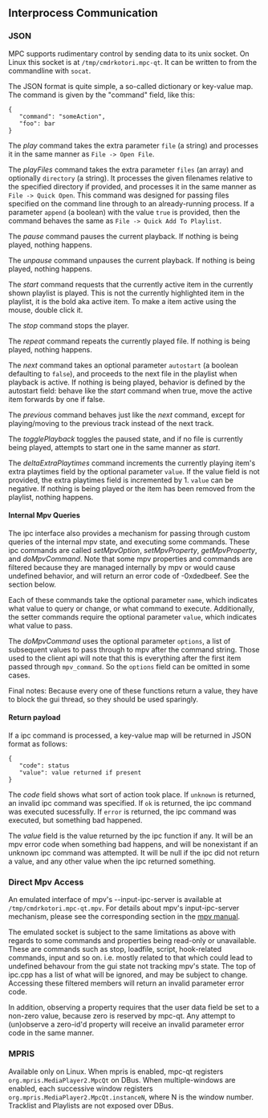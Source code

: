 ## Interprocess Communication

### JSON

MPC supports rudimentary control by sending data to its unix socket.  On Linux
this socket is at `/tmp/cmdrkotori.mpc-qt`.  It can be written to from the
commandline with `socat`.

The JSON format is quite simple, a so-called dictionary or key-value map.  The
command is given by the "command" field, like this:

```
{
   "command": "someAction",
   "foo": bar
}
```

The *play* command takes the extra parameter `file` (a string) and processes
it in the same manner as `File -> Open File`.

The *playFiles* command takes the extra parameter `files` (an array) and
optionally `directory` (a string).  It processes the given filenames relative
to the specified directory if provided, and processes it in the same manner as
`File -> Quick Open`.  This command was designed for passing files specified
on the command line through to an already-running process. If a parameter
`append` (a boolean) with the value `true` is provided, then the command
behaves the same as `File -> Quick Add To Playlist`.

The *pause* command pauses the current playback.  If nothing is being played,
nothing happens.

The *unpause* command unpauses the current playback.  If nothing is being
played, nothing happens.

The *start* command requests that the currently active item in the currently
shown playlist is played.  This is not the currently highlighted item in the
playlist, it is the bold aka active item.  To make a item active using the
mouse, double click it.

The *stop* command stops the player.

The *repeat* command repeats the currently played file.  If nothing is being
played, nothing happens.

The *next* command takes an optional parameter `autostart` (a boolean
defaulting to `false`), and proceeds to the next file in the playlist when
playback is active.  If nothing is being played, behavior is defined by the
autostart field: behave like the *start* command when true, move the active
item forwards by one if false.

The *previous* command behaves just like the *next* command, except for
playing/moving to the previous track instead of the next track.

The *togglePlayback* toggles the paused state, and if no file is currently
being played, attempts to start one in the same manner as *start*.

The *deltaExtraPlaytimes* command increments the currently playing item's
extra playtimes field by the optional parameter `value`.  If the value field
is not provided, the extra playtimes field is incremented by 1.  `value` can
be negative.  If nothing is being played or the item has been removed from
the playlist, nothing happens.


#### Internal Mpv Queries

The ipc interface also provides a mechanism for passing through custom queries
of the internal mpv state, and executing some commands.  These ipc commands
are called *setMpvOption*, *setMpvProperty*, *getMpvProperty*, and
*doMpvCommand*.  Note that some mpv properties and commands are filtered
because they are managed internally by mpv or would cause undefined behavior,
and will return an error code of -0xdedbeef.  See the section below.

Each of these commands take the optional parameter `name`, which indicates
what value to query or change, or what command to execute.  Additionally, the
setter commands require the optional parameter `value`, which indicates what
value to pass.

The *doMpvCommand* uses the optional parameter `options`, a list of subsequent
values to pass through to mpv after the command string.  Those used to the
client api will note that this is everything after the first item passed
through `mpv_command`.  So the `options` field can be omitted in some cases.

Final notes:  Because every one of these functions return a value, they have
to block the gui thread, so they should be used sparingly.


#### Return payload

If a ipc command is processed, a key-value map will be returned in JSON format
as follows:

```
{
   "code": status
   "value": value returned if present
}
```

The *code* field shows what sort of action took place.  If `unknown` is
returned, an invalid ipc command was specified.  If `ok` is returned, the
ipc command was executed sucessfully.  If `error` is returned, the ipc command
was executed, but something bad happened.

The *value* field is the value returned by the ipc function if any.  It will
be an mpv error code when something bad happens, and will be nonexistant if an
unknown ipc command was attempted.  It will be null if the ipc did not return
a value, and any other value when the ipc returned something.


### Direct Mpv Access

An emulated interface of mpv's --input-ipc-server is available at
`/tmp/cmdrkotori.mpc-qt.mpv`.  For details about mpv's input-ipc-server
mechanism, please see the corresponding section in the [mpv manual].

The emulated socket is subject to the same limitations as above with regards
to some commands and properties being read-only or unavailable.  These are
commands such as stop, loadfile, script, hook-related commands, input and so
on.  i.e. mostly related to that which could lead to undefined behavour from
the gui state not tracking mpv's state.  The top of ipc.cpp has a list of
what will be ignored, and may be subject to change.  Accessing these filtered
members will return an invalid parameter error code.

In addition, observing a property requires that the user data field be set to
a non-zero value, because zero is reserved by mpc-qt.  Any attempt to
(un)observe a zero-id'd property will receive an invalid parameter error
code in the same manner.


### MPRIS

Available only on Linux.  When mpris is enabled, mpc-qt registers
`org.mpris.MediaPlayer2.MpcQt` on DBus.  When multiple-windows are enabled,
each successive window registers `org.mpris.MediaPlayer2.MpcQt.instanceN`,
where N is the window number.  Tracklist and Playlists are not exposed over
DBus.


[mpv manual]:https://github.com/mpv-player/mpv/blob/master/DOCS/man/ipc.rst
